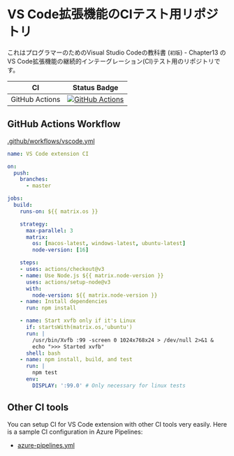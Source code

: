 # VS Code拡張機能のCIテスト用リポジトリ

これはプログラマーのためのVisual Studio Codeの教科書 (`初版`) - Chapter13 のVS Code拡張機能の継続的インテーグレーション(CI)テスト用のリポジトリです。

| CI | Status Badge |
|--- | --- |
| GitHub Actions | [![GitHub Actions](https://github.com/vscode-textbook/vscode-extension-ci/workflows/VS%20Code%20extension%20CI/badge.svg)](https://github.com/vscode-textbook/vscode-extension-ci/actions) |

## GitHub Actions Workflow
[.github/workflows/vscode.yml](.github/workflows/vscode.yml)
```yml
name: VS Code extension CI

on:
  push:
    branches:
      - master

jobs:
  build:
    runs-on: ${{ matrix.os }}

    strategy:
      max-parallel: 3
      matrix:
        os: [macos-latest, windows-latest, ubuntu-latest]
        node-version: [16]

    steps:
    - uses: actions/checkout@v3
    - name: Use Node.js ${{ matrix.node-version }}
      uses: actions/setup-node@v3
      with:
        node-version: ${{ matrix.node-version }}
    - name: Install dependencies
      run: npm install

    - name: Start xvfb only if it's Linux
      if: startsWith(matrix.os,'ubuntu')
      run: |
        /usr/bin/Xvfb :99 -screen 0 1024x768x24 > /dev/null 2>&1 &
        echo ">>> Started xvfb"
      shell: bash
    - name: npm install, build, and test
      run: |
        npm test
      env:
        DISPLAY: ':99.0' # Only necessary for linux tests
```

## Other CI tools
You can setup CI for VS Code extension with other CI tools very easily. Here is a sample CI configuration in Azure Pipelines:
- [azure-pipelines.yml](azure-pipelines.yml)


